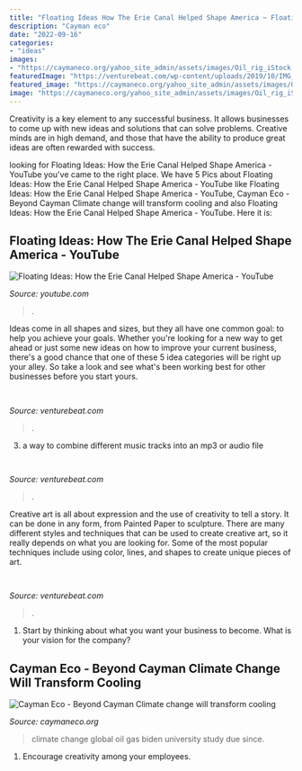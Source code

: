 ```yaml
---
title: "Floating Ideas How The Erie Canal Helped Shape America ~ Floating Ideas: How The Erie Canal Helped Shape America"
description: "Cayman eco"
date: "2022-09-16"
categories:
- "ideas"
images:
- "https://caymaneco.org/yahoo_site_admin/assets/images/Oil_rig_iStock.275125347_std.jpg"
featuredImage: "https://venturebeat.com/wp-content/uploads/2019/10/IMG_2307D-e1572529138577.jpeg"
featured_image: "https://caymaneco.org/yahoo_site_admin/assets/images/Oil_rig_iStock.275125347_std.jpg"
image: "https://caymaneco.org/yahoo_site_admin/assets/images/Oil_rig_iStock.275125347_std.jpg"
---
```



Creativity is a key element to any successful business. It allows businesses to come up with new ideas and solutions that can solve problems. Creative minds are in high demand, and those that have the ability to produce great ideas are often rewarded with success.

	

		
looking for Floating Ideas: How the Erie Canal Helped Shape America - YouTube you've came to the right place. We have 5 Pics about Floating Ideas: How the Erie Canal Helped Shape America - YouTube like Floating Ideas: How the Erie Canal Helped Shape America - YouTube, Cayman Eco - Beyond Cayman Climate change will transform cooling and also Floating Ideas: How the Erie Canal Helped Shape America - YouTube. Here it is:
		
    
## Floating Ideas: How The Erie Canal Helped Shape America - YouTube

<img loading=lazy src="https://i.ytimg.com/vi/kP7lKFYzbMA/maxresdefault.jpg" onerror="this.onerror=null;this.src='https://tse1.mm.bing.net/th?id=OIP.-In2PWhhw1lkVBrV3mOG0QHaEK&amp;pid=15.1';" alt="Floating Ideas: How the Erie Canal Helped Shape America - YouTube">

_Source: youtube.com_

>. 

	

Ideas come in all shapes and sizes, but they all have one common goal: to help you achieve your goals. Whether you're looking for a new way to get ahead or just some new ideas on how to improve your current business, there's a good chance that one of these 5 idea categories will be right up your alley. So take a look and see what's been working best for other businesses before you start yours.

    
## 

<img loading=lazy src="https://venturebeat.com/wp-content/uploads/2019/11/siriauthenticate.jpg" onerror="this.onerror=null;this.src='https://tse2.mm.bing.net/th?id=OIP._qJp2BqJ9Z_5e-yCIY2NHgHaDR&amp;pid=15.1';" alt="">

_Source: venturebeat.com_

>. 

	

3. a way to combine different music tracks into an mp3 or audio file

    
## 

<img loading=lazy src="https://venturebeat.com/wp-content/uploads/2019/11/IMG_0627.jpeg" onerror="this.onerror=null;this.src='https://tse1.mm.bing.net/th?id=OIP.79piEcuSsqVz_UQn6SRnkwHaEV&amp;pid=15.1';" alt="">

_Source: venturebeat.com_

>. 

	

Creative art is all about expression and the use of creativity to tell a story. It can be done in any form, from Painted Paper to sculpture. There are many different styles and techniques that can be used to create creative art, so it really depends on what you are looking for. Some of the most popular techniques include using color, lines, and shapes to create unique pieces of art.

    
## 

<img loading=lazy src="https://venturebeat.com/wp-content/uploads/2019/10/IMG_2307D-e1572529138577.jpeg" onerror="this.onerror=null;this.src='https://tse3.mm.bing.net/th?id=OIP.JH5oeQG4IfebxWuL_cwUiQHaFj&amp;pid=15.1';" alt="">

_Source: venturebeat.com_

>. 

	

1) Start by thinking about what you want your business to become. What is your vision for the company?

    
## Cayman Eco - Beyond Cayman Climate Change Will Transform Cooling

<img loading=lazy src="https://caymaneco.org/yahoo_site_admin/assets/images/Oil_rig_iStock.275125347_std.jpg" onerror="this.onerror=null;this.src='https://tse1.mm.bing.net/th?id=OIP.BeGeW_Nj6fUgHdqXVeKpOgHaEK&amp;pid=15.1';" alt="Cayman Eco - Beyond Cayman Climate change will transform cooling">

_Source: caymaneco.org_

>climate change global oil gas biden university study due since. 

	

1. Encourage creativity among your employees.

